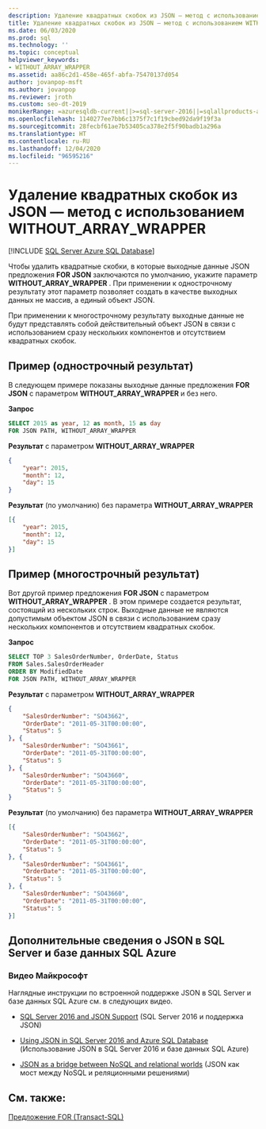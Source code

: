 ```yaml
---
description: Удаление квадратных скобок из JSON — метод с использованием WITHOUT_ARRAY_WRAPPER
title: Удаление квадратных скобок из JSON — метод с использованием WITHOUT_ARRAY_WRAPPER
ms.date: 06/03/2020
ms.prod: sql
ms.technology: ''
ms.topic: conceptual
helpviewer_keywords:
- WITHOUT_ARRAY_WRAPPER
ms.assetid: aa86c2d1-458e-465f-abfa-75470137d054
author: jovanpop-msft
ms.author: jovanpop
ms.reviewer: jroth
ms.custom: seo-dt-2019
monikerRange: =azuresqldb-current||>=sql-server-2016||=sqlallproducts-allversions||>=sql-server-linux-2017||=azuresqldb-mi-current
ms.openlocfilehash: 1140277ee7bb6c1375f7c1f19cbed92da9f19f3a
ms.sourcegitcommit: 28fecbf61ae7b53405ca378e2f5f90badb1a296a
ms.translationtype: HT
ms.contentlocale: ru-RU
ms.lasthandoff: 12/04/2020
ms.locfileid: "96595216"
---
```

# <a name="remove-square-brackets-from-json---without_array_wrapper-option"></a>Удаление квадратных скобок из JSON — метод с использованием WITHOUT_ARRAY_WRAPPER
[!INCLUDE [SQL Server Azure SQL Database](../../includes/applies-to-version/sqlserver2016-asdb.md)]

Чтобы удалить квадратные скобки, в которые выходные данные JSON предложения **FOR JSON** заключаются по умолчанию, укажите параметр **WITHOUT_ARRAY_WRAPPER** . При применении к однострочному результату этот параметр позволяет создать в качестве выходных данных не массив, а единый объект JSON.

При применении к многострочному результату выходные данные не будут представлять собой действительный объект JSON в связи с использованием сразу нескольких компонентов и отсутствием квадратных скобок.  
  
## <a name="example-single-row-result"></a>Пример (однострочный результат)  
В следующем примере показаны выходные данные предложения **FOR JSON** с параметром **WITHOUT_ARRAY_WRAPPER** и без него.  
  
 **Запрос**  
  
```sql  
SELECT 2015 as year, 12 as month, 15 as day  
FOR JSON PATH, WITHOUT_ARRAY_WRAPPER 
```  

 **Результат** с параметром **WITHOUT_ARRAY_WRAPPER**  
  
```json  
{
    "year": 2015,
    "month": 12,
    "day": 15
} 
```  
  
 **Результат** (по умолчанию) без параметра **WITHOUT_ARRAY_WRAPPER**  
  
```json  
[{
    "year": 2015,
    "month": 12,
    "day": 15
}]
```  

## <a name="example-multiple-row-result"></a>Пример (многострочный результат)
Вот другой пример предложения **FOR JSON** с параметром **WITHOUT_ARRAY_WRAPPER** . В этом примере создается результат, состоящий из нескольких строк. Выходные данные не являются допустимым объектом JSON в связи с использованием сразу нескольких компонентов и отсутствием квадратных скобок.
  
 **Запрос**  
  
```sql  
SELECT TOP 3 SalesOrderNumber, OrderDate, Status  
FROM Sales.SalesOrderHeader  
ORDER BY ModifiedDate  
FOR JSON PATH, WITHOUT_ARRAY_WRAPPER 
```  
  
 **Результат** с параметром **WITHOUT_ARRAY_WRAPPER**  
  
```json  
{
    "SalesOrderNumber": "SO43662",
    "OrderDate": "2011-05-31T00:00:00",
    "Status": 5
}, {
    "SalesOrderNumber": "SO43661",
    "OrderDate": "2011-05-31T00:00:00",
    "Status": 5
}, {
    "SalesOrderNumber": "SO43660",
    "OrderDate": "2011-05-31T00:00:00",
    "Status": 5
} 
```  
  
 **Результат** (по умолчанию) без параметра **WITHOUT_ARRAY_WRAPPER**  
  
```json  
[{
    "SalesOrderNumber": "SO43662",
    "OrderDate": "2011-05-31T00:00:00",
    "Status": 5
}, {
    "SalesOrderNumber": "SO43661",
    "OrderDate": "2011-05-31T00:00:00",
    "Status": 5
}, {
    "SalesOrderNumber": "SO43660",
    "OrderDate": "2011-05-31T00:00:00",
    "Status": 5
}]
```  

## <a name="learn-more-about-json-in-sql-server-and-azure-sql-database"></a>Дополнительные сведения о JSON в SQL Server и базе данных SQL Azure  
  
### <a name="microsoft-videos"></a>Видео Майкрософт

Наглядные инструкции по встроенной поддержке JSON в SQL Server и базе данных SQL Azure см. в следующих видео.

-   [SQL Server 2016 and JSON Support](https://channel9.msdn.com/Shows/Data-Exposed/SQL-Server-2016-and-JSON-Support) (SQL Server 2016 и поддержка JSON)

-   [Using JSON in SQL Server 2016 and Azure SQL Database](https://channel9.msdn.com/Shows/Data-Exposed/Using-JSON-in-SQL-Server-2016-and-Azure-SQL-Database) (Использование JSON в SQL Server 2016 и базе данных SQL Azure)

-   [JSON as a bridge between NoSQL and relational worlds](https://channel9.msdn.com/events/DataDriven/SQLServer2016/JSON-as-a-bridge-betwen-NoSQL-and-relational-worlds) (JSON как мост между NoSQL и реляционными решениями)
  
## <a name="see-also"></a>См. также:  
 [Предложение FOR (Transact-SQL)](../../t-sql/queries/select-for-clause-transact-sql.md)  
  
  
